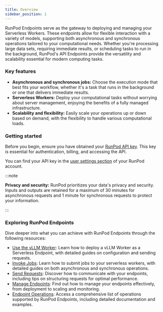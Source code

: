 ```yaml
---
title: Overview
sidebar_position: 1
---
```


RunPod Endpoints serve as the gateway to deploying and managing your Serverless Workers.
These endpoints allow for flexible interaction with a variety of models, supporting both asynchronous and synchronous operations tailored to your computational needs.
Whether you're processing large data sets, requiring immediate results, or scheduling tasks to run in the background, RunPod's API Endpoints provide the versatility and scalability essential for modern computing tasks.

### Key features

- **Asynchronous and synchronous jobs:** Choose the execution mode that best fits your workflow, whether it's a task that runs in the background or one that delivers immediate results.
- **Serverless Workers:** Deploy your computational tasks without worrying about server management, enjoying the benefits of a fully managed infrastructure.
- **Scalability and flexibility:** Easily scale your operations up or down based on demand, with the flexibility to handle various computational loads.

### Getting started

Before you begin, ensure you have obtained your [RunPod API key](/get-started/api-keys).
This key is essential for authentication, billing, and accessing the API.

You can find your API key in the [user settings section](https://www.runpod.io/console/user/settings) of your RunPod account.

:::note

**Privacy and security:** RunPod prioritizes your data's privacy and security.
Inputs and outputs are retained for a maximum of 30 minutes for asynchronous requests and 1 minute for synchronous requests to protect your information.

:::

### Exploring RunPod Endpoints

Dive deeper into what you can achieve with RunPod Endpoints through the following resources:

- [Use the vLLM Worker](/serverless/workers/vllm/overview): Learn how to deploy a vLLM Worker as a Serverless Endpoint, with detailed guides on configuration and sending requests.
- [Invoke Jobs](/serverless/endpoints/invoke-jobs): Learn how to submit jobs to your serverless workers, with detailed guides on both asynchronous and synchronous operations.
- [Send Requests](/serverless/endpoints/send-requests): Discover how to communicate with your endpoints, including tips on structuring requests for optimal performance.
- [Manage Endpoints](/serverless/endpoints/manage-endpoints): Find out how to manage your endpoints effectively, from deployment to scaling and monitoring.
- [Endpoint Operations](/serverless/references/operations): Access a comprehensive list of operations supported by RunPod Endpoints, including detailed documentation and examples.

